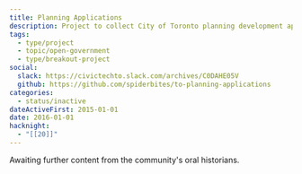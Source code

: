 ```yaml
---
title: Planning Applications
description: Project to collect City of Toronto planning development applications
tags:
  - type/project
  - topic/open-government
  - type/breakout-project
social:
  slack: https://civictechto.slack.com/archives/C0DAHE05V
  github: https://github.com/spiderbites/to-planning-applications
categories:
  - status/inactive
dateActiveFirst: 2015-01-01
date: 2016-01-01
hacknight:
  - "[[20]]"
---
```

Awaiting further content from the community's oral historians.